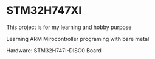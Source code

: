 # STM32H747XI

This project is for my learning and hobby purpose

Learning ARM Mirocontroller programing with bare metal

Hardware: STM32H747I-DISC0 Board